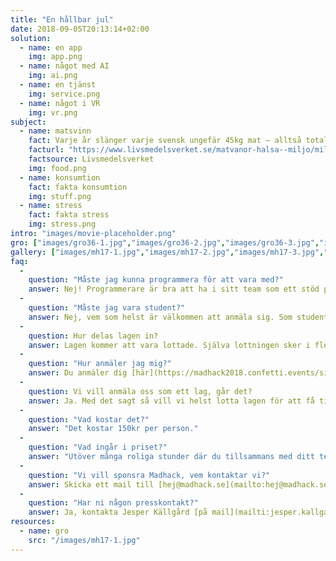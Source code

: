 ```yaml
---
title: "En hållbar jul"
date: 2018-09-05T20:13:14+02:00
solution:
  - name: en app
    img: app.png
  - name: något med AI
    img: ai.png
  - name: en tjänst
    img: service.png
  - name: något i VR
    img: vr.png
subject:
  - name: matsvinn
    fact: Varje år slänger varje svensk ungefär 45kg mat – alltså totalt 450 000 ton mat. Svinnet är som störst under julen. Ett minskat matsvinn skulle inte enbart vara bra för miljön utan skulle kunna spara ett hushåll tusentals kronor om året.
    facturl: "https://www.livsmedelsverket.se/matvanor-halsa--miljo/miljo/ta-hand-om-maten-minska-svinnet/tips-minska-matsvinnet"
    factsource: Livsmedelsverket
    img: food.png
  - name: konsumtion
    fact: fakta konsumtion
    img: stuff.png
  - name: stress
    fact: fakta stress
    img: stress.png
intro: "images/movie-placeholder.png"
gro: ["images/gro36-1.jpg","images/gro36-2.jpg","images/gro36-3.jpg","images/gro36-4.jpg"]
gallery: ["images/mh17-1.jpg","images/mh17-2.jpg","images/mh17-3.jpg","images/mh17-4.jpg","images/mh17-5.jpg","images/mh16-1.jpg"]
faq:
  -
    question: "Måste jag kunna programmera för att vara med?"
    answer: Nej! Programmerare är bra att ha i sitt team som ett stöd på att lösningen går att genomföra. Det främst betygskritiriet från juryn är dock hur bra idén är - inte hur ni som grupp tänkt/kan förverkliga den.
  -
    question: "Måste jag vara student?"
    answer: Nej, vem som helst är välkommen att anmäla sig. Som student spelar det heller ingen roll vad du studerar eller på vilken skola du går.
  -
    question: Hur delas lagen in?
    answer: Lagen kommer att vara lottade. Själva lottningen sker i flera steg. Dels vill vi se till så lagen innehåller alla roller (grafiker, programmerare osv.) men även ge en bra blandning av studenter, reklamare osv.
  -
    question: "Hur anmäler jag mig?"
    answer: Du anmäler dig [här](https://madhack2018.confetti.events/signup). Anmälan sköts via tjänsten Confetti och du betalar direkt i samband med din anmälan.
  -
    question: Vi vill anmäla oss som ett lag, går det?
    answer: Ja. Med det sagt så vill vi helst lotta lagen för att få till en bra mix för alla deltagare. Anmäl er [var för sig](https://madhack2018.confetti.events/signup) och [skicka sedan ett mail till oss](mailto:hej@madhack.se) med alla lagmedlemmarnas namn och eventuellt lagnamn.
  -
    question: "Vad kostar det?"
    answer: "Det kostar 150kr per person."
  -
    question: "Vad ingår i priset?"
    answer: "Utöver många roliga stunder där du tillsammans med ditt team får använda hela er innovationskraft ingår mat och dryck. På fredagen bjuder vi på pizza och öl och på lördagen enklare frukost, lunch och middag. Det kommer även att finnas tillgång till dryck och snacks under hela eventet."
  -
    question: "Vi vill sponsra Madhack, vem kontaktar vi?"
    answer: Skicka ett mail till [hej@madhack.se](mailto:hej@madhack.se). Fler kontaktuppgifter [hittar du här](/contact).
  -
    question: "Har ni någon presskontakt?"
    answer: Ja, kontakta Jesper Källgård [på mail](mailti:jesper.kallgard@sogeti.se) eller telefon 070 - 511 66 18.
resources:
  - name: gro
    src: "/images/mh17-1.jpg"
---
```

